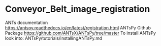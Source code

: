 # Conveyor_Belt_image_registration
ANTs documentation https://antspy.readthedocs.io/en/latest/registration.html
ANTsPy Github Package https://github.com/ANTsX/ANTsPy/tree/master
To install ANTsPy look into: ANTsPy/tutorials/InstallingANTsPy.md
